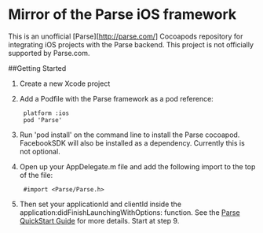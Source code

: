 # Mirror of the Parse iOS framework

This is an unofficial [Parse][http://parse.com/] Cocoapods repository for integrating iOS projects with the Parse backend. This project is not officially supported by Parse.com.


##Getting Started

1. Create a new Xcode project

2. Add a Podfile with the Parse framework as a pod reference:

		platform :ios
		pod 'Parse'

3. Run 'pod install' on the command line to install the Parse cocoapod. FacebookSDK will also be installed as a dependency. Currently this is not optional.

4. Open up your AppDelegate.m file and add the following import to the top of the file:

		#import <Parse/Parse.h>		

5. Then set your applicationId and clientId inside the application:didFinishLaunchingWithOptions: function. See the [Parse QuickStart Guide](https://parse.com/apps/quickstart) for more details. Start at step 9.

